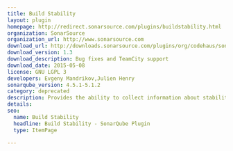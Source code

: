 ```yaml
---
title: Build Stability
layout: plugin
homepage: http://redirect.sonarsource.com/plugins/buildstability.html
organization: SonarSource
organization_url: http://www.sonarsource.com
download_url: http://downloads.sonarsource.com/plugins/org/codehaus/sonar-plugins/sonar-build-stability-plugin/1.3/sonar-build-stability-plugin-1.3.jar
download_version: 1.3
download_description: Bug fixes and TeamCity support
download_date: 2015-05-08
license: GNU LGPL 3
developers: Evgeny Mandrikov,Julien Henry
sonarqube_version: 4.5.1-5.1.2
category: deprecated
description: Provides the ability to collect information about stability of build
details: 
seo: 
  name: Build Stability
  headline: Build Stability - SonarQube Plugin
  type: ItemPage

---
```

